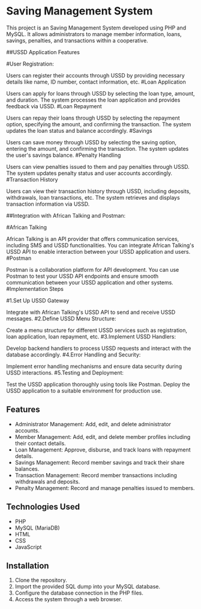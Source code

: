 # Saving Management System

This project is an Saving Management System developed using PHP and MySQL. It allows administrators to manage member information, loans, savings, penalties, and transactions within a cooperative.

##USSD Application Features

#User Registration:

Users can register their accounts through USSD by providing necessary details like name, ID number, contact information, etc.
#Loan Application

Users can apply for loans through USSD by selecting the loan type, amount, and duration.
The system processes the loan application and provides feedback via USSD.
#Loan Repayment

Users can repay their loans through USSD by selecting the repayment option, specifying the amount, and confirming the transaction.
The system updates the loan status and balance accordingly.
#Savings

Users can save money through USSD by selecting the saving option, entering the amount, and confirming the transaction.
The system updates the user's savings balance.
#Penalty Handling

Users can view penalties issued to them and pay penalties through USSD.
The system updates penalty status and user accounts accordingly.
#Transaction History

Users can view their transaction history through USSD, including deposits, withdrawals, loan transactions, etc.
The system retrieves and displays transaction information via USSD.

##Integration with African Talking and Postman:

#African Talking


African Talking is an API provider that offers communication services, including SMS and USSD functionalities.
You can integrate African Talking's USSD API to enable interaction between your USSD application and users.
#Postman

Postman is a collaboration platform for API development.
You can use Postman to test your USSD API endpoints and ensure smooth communication between your USSD application and other systems.
#Implementation Steps

#1.Set Up USSD Gateway

Integrate with African Talking's USSD API to send and receive USSD messages.
#2.Define USSD Menu Structure:

Create a menu structure for different USSD services such as registration, loan application, loan repayment, etc.
#3.Implement USSD Handlers:

Develop backend handlers to process USSD requests and interact with the database accordingly.
#4.Error Handling and Security:

Implement error handling mechanisms and ensure data security during USSD interactions.
#5.Testing and Deployment:

Test the USSD application thoroughly using tools like Postman.
Deploy the USSD application to a suitable environment for production use.

## Features

- Administrator Management: Add, edit, and delete administrator accounts.
- Member Management: Add, edit, and delete member profiles including their contact details.
- Loan Management: Approve, disburse, and track loans with repayment details.
- Savings Management: Record member savings and track their share balances.
- Transaction Management: Record member transactions including withdrawals and deposits.
- Penalty Management: Record and manage penalties issued to members.

## Technologies Used
- PHP 
- MySQL (MariaDB)
- HTML
- CSS
- JavaScript

## Installation

1. Clone the repository.
2. Import the provided SQL dump into your MySQL database.
3. Configure the database connection in the PHP files.
4. Access the system through a web browser.



